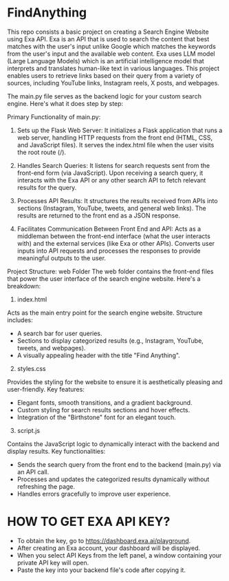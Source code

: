 # FindAnything
This repo consists a basic project on creating a Search Engine Website using Exa API.
Exa is an API that is used to search the content that best matches with the user's input unlike Google which matches the keywords from the user's input and the available web content.
Exa uses LLM model (Large Language Models) which is an artificial intelligence model that interprets and translates human-like text in various languages.
This project enables users to retrieve links based on their query from a variety of sources, including YouTube links, Instagram reels, X posts, and webpages.
 
The main.py file serves as the backend logic for your custom search engine. Here's what it does step by step:

Primary Functionality of main.py:
1) Sets up the Flask Web Server:
It initializes a Flask application that runs a web server, handling HTTP requests from the front end (HTML, CSS, and JavaScript files).
It serves the index.html file when the user visits the root route (/).

2) Handles Search Queries:
It listens for search requests sent from the front-end form (via JavaScript).
Upon receiving a search query, it interacts with the Exa API or any other search API to fetch relevant results for the query.

3) Processes API Results:
It structures the results received from APIs into sections (Instagram, YouTube, tweets, and general web links).
The results are returned to the front end as a JSON response.

4) Facilitates Communication Between Front End and API:
Acts as a middleman between the front-end interface (what the user interacts with) and the external services (like Exa or other APIs).
Converts user inputs into API requests and processes the responses to provide meaningful outputs to the user.


Project Structure: web Folder
The web folder contains the front-end files that power the user interface of the search engine website. Here's a breakdown:

1) index.html

Acts as the main entry point for the search engine website.
Structure includes:
 - A search bar for user queries.
 - Sections to display categorized results (e.g., Instagram, YouTube, tweets, and webpages).
 - A visually appealing header with the title "Find Anything".
 
2) styles.css
   
Provides the styling for the website to ensure it is aesthetically pleasing and user-friendly.
Key features:
 - Elegant fonts, smooth transitions, and a gradient background.
 - Custom styling for search results sections and hover effects.
 - Integration of the "Birthstone" font for an elegant touch.
   
3) script.js

Contains the JavaScript logic to dynamically interact with the backend and display results.
Key functionalities:
 - Sends the search query from the front end to the backend (main.py) via an API call.
 - Processes and updates the categorized results dynamically without refreshing the page.
 - Handles errors gracefully to improve user experience.



# HOW TO GET EXA API KEY?
- To obtain the key, go to https://dashboard.exa.ai/playground.
- After creating an Exa account, your dashboard will be displayed.
- When you select API Keys from the left panel, a window containing your private API key will open.
- Paste the key into your backend file's code after copying it.
